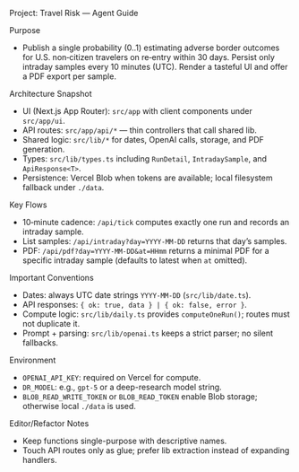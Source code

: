 Project: Travel Risk — Agent Guide

Purpose
- Publish a single probability (0..1) estimating adverse border outcomes for U.S. non‑citizen travelers on re‑entry within 30 days. Persist only intraday samples every 10 minutes (UTC). Render a tasteful UI and offer a PDF export per sample.

Architecture Snapshot
- UI (Next.js App Router): `src/app` with client components under `src/app/ui`.
- API routes: `src/app/api/*` — thin controllers that call shared lib.
- Shared logic: `src/lib/*` for dates, OpenAI calls, storage, and PDF generation.
- Types: `src/lib/types.ts` including `RunDetail`, `IntradaySample`, and `ApiResponse<T>`.
- Persistence: Vercel Blob when tokens are available; local filesystem fallback under `./data`.

Key Flows
- 10‑minute cadence: `/api/tick` computes exactly one run and records an intraday sample.
- List samples: `/api/intraday?day=YYYY-MM-DD` returns that day’s samples.
- PDF: `/api/pdf?day=YYYY-MM-DD&at=HHmm` returns a minimal PDF for a specific intraday sample (defaults to latest when `at` omitted).

Important Conventions
- Dates: always UTC date strings `YYYY-MM-DD` (`src/lib/date.ts`).
- API responses: `{ ok: true, data } | { ok: false, error }`.
- Compute logic: `src/lib/daily.ts` provides `computeOneRun()`; routes must not duplicate it.
- Prompt + parsing: `src/lib/openai.ts` keeps a strict parser; no silent fallbacks.

Environment
- `OPENAI_API_KEY`: required on Vercel for compute.
- `DR_MODEL`: e.g., `gpt-5` or a deep-research model string.
- `BLOB_READ_WRITE_TOKEN` or `BLOB_READ_TOKEN` enable Blob storage; otherwise local `./data` is used.

Editor/Refactor Notes
- Keep functions single-purpose with descriptive names.
- Touch API routes only as glue; prefer lib extraction instead of expanding handlers.
